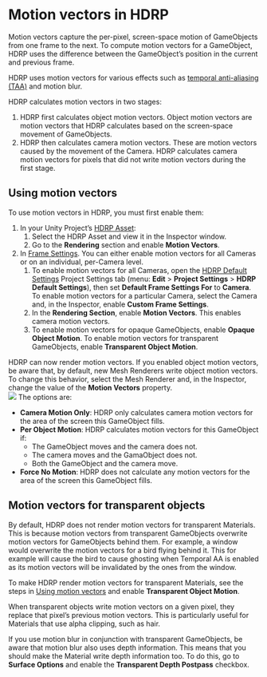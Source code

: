 # Motion vectors in HDRP

Motion vectors capture the per-pixel, screen-space motion of GameObjects from one frame to the next. To compute motion vectors for a GameObject, HDRP uses the difference between the GameObject’s position in the current and previous frame.

HDRP uses motion vectors for various effects such as [temporal anti-aliasing (TAA)](Glossary.md#TemporalAntiAliasing) and motion blur.

HDRP calculates motion vectors in two stages:

1. HDRP first calculates object motion vectors. Object motion vectors are motion vectors that HDRP calculates based on the screen-space movement of GameObjects.
2. HDRP then calculates camera motion vectors. These are motion vectors caused by the movement of the Camera. HDRP calculates camera motion vectors for pixels that did not write motion vectors during the first stage.

## Using motion vectors

To use motion vectors in HDRP, you must first enable them:

1. In your Unity Project’s [HDRP Asset](HDRP-Asset.md):
   1. Select the HDRP Asset and view it in the Inspector window.
   2. Go to the **Rendering** section and enable **Motion Vectors**.
2. In [Frame Settings](Frame-Settings.md). You can either enable motion vectors for all Cameras or on an individual, per-Camera level.
   1. To enable motion vectors for all Cameras, open the [HDRP Default Settings](Default-Settings-Window.md) Project Settings tab (menu: **Edit** > **Project Settings** > **HDRP Default Settings**), then set **Default Frame Settings For** to **Camera**. To enable motion vectors for a particular Camera, select the Camera and, in the Inspector, enable **Custom Frame Settings**.
   3. In the **Rendering Section**, enable **Motion Vectors**. This enables camera motion vectors.
   3. To enable motion vectors for opaque GameObjects, enable **Opaque Object Motion**. To enable motion vectors for transparent GameObjects, enable **Transparent Object Motion**.


HDRP can now render motion vectors. If you enabled object motion vectors, be aware that, by default, new Mesh Renderers write object motion vectors. To change this behavior, select the Mesh Renderer and, in the Inspector, change the value of the **Motion Vectors** property.<br/>![](Images/MotionVectors1.png)
The options are:

* **Camera Motion Only**: HDRP only calculates camera motion vectors for the area of the screen this GameObject fills.
* **Per Object Motion**: HDRP calculates motion vectors for this GameObject if:
  * The GameObject moves and the camera does not.
  * The camera moves and the GamaObject does not.
  * Both the GameObject and the camera move.
* **Force No Motion**: HDRP does not calculate any motion vectors for the area of the screen this GameObject fills.

## Motion vectors for transparent objects

By default, HDRP does not render motion vectors for transparent Materials. This is because motion vectors from transparent GameObjects overwrite motion vectors for GameObjects behind them. For example, a window would overwrite the motion vectors for a bird flying behind it. This for example will cause the bird to cause ghosting when Temporal AA is enabled as its motion vectors will be invalidated by the ones from the window.

To make HDRP render motion vectors for transparent Materials, see the steps in [Using motion vectors](#using-motion-vectors) and enable **Transparent Object Motion**.

When transparent objects write motion vectors on a given pixel, they replace that pixel’s previous motion vectors. This is particularly useful for Materials that use alpha clipping, such as hair.

If you use motion blur in conjunction with transparent GameObjects, be aware that motion blur also uses depth information. This means that you should make the Material write depth information too. To do this, go to **Surface Options** and enable the **Transparent Depth Postpass** checkbox.
